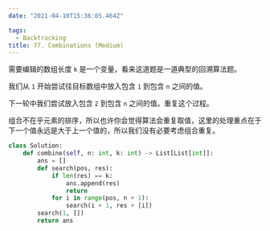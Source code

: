 ```yaml
---
date: "2021-04-10T15:36:05.464Z"

tags:
  - Backtracking
title: 77. Combinations (Medium)
---
```


需要编辑的数组长度 `k` 是一个变量，看来这道题是一道典型的回溯算法题。

我们从 `1` 开始尝试往目标数组中放入包含 `1` 到包含 `n` 之间的值。

下一轮中我们尝试放入包含 `2` 到包含 `n` 之间的值。重复这个过程。

组合不在乎元素的排序，所以也许你会觉得算法会重复取值，这里的处理重点在于下一个值永远是大于上一个值的，所以我们没有必要考虑组合重复。

```python
class Solution:
    def combine(self, n: int, k: int) -> List[List[int]]:
        ans = []
        def search(pos, res):
            if len(res) == k:
                ans.append(res)
                return
            for i in range(pos, n + 1):
                search(i + 1, res + [i])
        search(1, [])
        return ans
```
